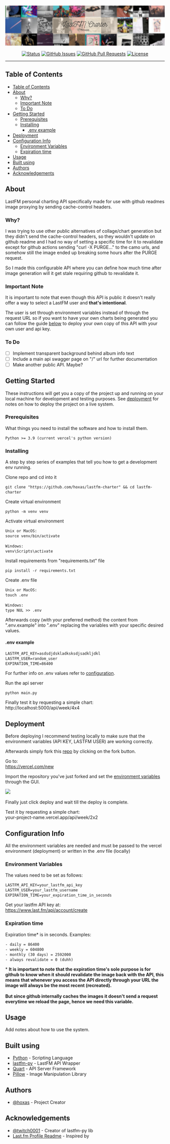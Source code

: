 <p align="center">
  <a href="" rel="noopener">
 <img src="./banner.png" alt="Project logo"></a>
</p>
<div align="center">

[![Status](https://img.shields.io/badge/status-active-success.svg)]()
[![GitHub Issues](https://img.shields.io/github/issues/hoxas/lastfm-charter.svg)](https://github.com/hoxas/lastfm-charter/issues)
[![GitHub Pull Requests](https://img.shields.io/github/issues-pr/hoxas/lastfm-charter.svg)](https://github.com/hoxas/lastfm-charter/pulls)
[![License](https://img.shields.io/badge/license-MIT-blue.svg)](/LICENSE)

</div>

---

## Table of Contents

- [Table of Contents](#table-of-contents)
- [About](#about)
  - [Why?](#why)
  - [Important Note](#important-note)
  - [To Do](#to-do)
- [Getting Started](#getting-started)
  - [Prerequisites](#prerequisites)
  - [Installing](#installing)
    - [.env example](#env-example)
- [Deployment](#deployment)
- [Configuration Info](#configuration-info)
  - [Environment Variables](#environment-variables)
  - [Expiration time](#expiration-time)
- [Usage](#usage)
- [Built using](#built-using)
- [Authors](#authors)
- [Acknowledgements](#acknowledgements)

## About

LastFM personal charting API specifically made for use with github readmes image proxying by sending cache-control headers.

### Why?

I was trying to use other public alternatives of collage/chart generation but they didn't send the cache-control headers, so they wouldn't update on github readme and I had no way of setting a specific time for it to revalidate except for github actions sending "curl -X PURGE..." to the camo urls, and somehow still the image ended up breaking some hours after the PURGE request.

So I made this configurable API where you can define how much time after image generation will it get stale requiring github to revalidate it.

### Important Note

It is important to note that even though this API is public it doesn't really offer a way to select a LastFM user and **that's intentional**.

The user is set through environment variables instead of through the request URL so if you want to have your own charts being generated you can follow the guide [below](#deployment) to deploy your own copy of this API with your own user and api key.

### To Do

- [ ] Implement transparent background behind album info text
- [ ] Include a main api swagger page on "/" url for further documentation
- [ ] Make another public API. Maybe?

## Getting Started

These instructions will get you a copy of the project up and running on your local machine for development and testing purposes. See [deployment](#deployment) for notes on how to deploy the project on a live system.

### Prerequisites

What things you need to install the software and how to install them.

```
Python >= 3.9 (current vercel's python version)
```

### Installing

A step by step series of examples that tell you how to get a development env running.

Clone repo and cd into it

```
git clone "https://github.com/hoxas/lastfm-charter" && cd lastfm-charter
```

Create virtual environment

```
python -m venv venv
```

Activate virtual environment

```
Unix or MacOS:
source venv/bin/activate

Windows:
venv\Scripts\activate
```

Install requirements from "requirements.txt" file

```
pip install -r requirements.txt
```

Create .env file

```
Unix or MacOS:
touch .env

Windows:
type NUL >> .env
```

Afterwards copy (with your preferred method) the content from ".env.example" into ".env" replacing the variables with your specific desired values.

#### .env example

```
LASTFM_API_KEY=asdsdjdskladksksdjsadkljdkl
LASTFM_USER=random_user
EXPIRATION_TIME=86400
```

For further info on .env values refer to <a href="#configuration_info">configuration</a>.

Run the api server

```
python main.py
```

Finally test it by requesting a simple chart:\
http://localhost:5000/api/week/4x4

## Deployment

Before deploying I recommend testing locally to make sure that the environment variables (API KEY, LASTFM USER) are working correctly.

Afterwards simply fork this [repo](https://github.com/hoxas/lastfm-charter) by clicking on the fork button.

Go to:\
https://vercel.com/new

Import the repository you've just forked and set the [environment variables](#environment-variables) through the GUI.

<img src="https://www.linkpicture.com/q/env_variables.png">

Finally just click deploy and wait till the deploy is complete.

Test it by requesting a simple chart:\
your-project-name.vercel.app/api/week/2x2

## Configuration Info

All the environment variables are needed and must be passed to the vercel environment (deployment) or written in the .env file (locally)

### Environment Variables

The values need to be set as follows:

```
LASTFM_API_KEY=your_lastfm_api_key
LASTFM_USER=your_lastfm_username
EXPIRATION_TIME=your_expiration_time_in_seconds
```

Get your lastfm API key at:\
https://www.last.fm/api/account/create

### Expiration time

Expiration time\* is in seconds. Examples:

```
- daily = 86400
- weekly = 604800
- monthly (30 days) = 2592000
- always revalidate = 0 (duhh)
```

\* **It is important to note that the expiration time's sole purpose is for github to know when it should revalidate the image back with the API, this means that whenever you access the API directly through your URL the image will always be the most recent (recreated).<br><br>But since github internally caches the images it doesn't send a request everytime we reload the page, hence we need this variable.**

## Usage

Add notes about how to use the system.

## Built using

- [Python](https://www.python.org/) - Scripting Language
- [lastfm-py](https://github.com/twitch0001/lastfm-py) - LastFM API Wrapper
- [Quart](https://quart.palletsprojects.com/) - API Server Framework
- [Pillow](https://python-pillow.org/) - Image Manipulation Library

## Authors

- [@hoxas](https://github.com/hoxas) - Project Creator

## Acknowledgements

- [@twitch0001](https://github.com/twitch0001) - Creator of lastfm-py lib
- [Last.fm Profile Readme](https://github.com/Monochromish/lastfm-profile-readme) - Inspired by
